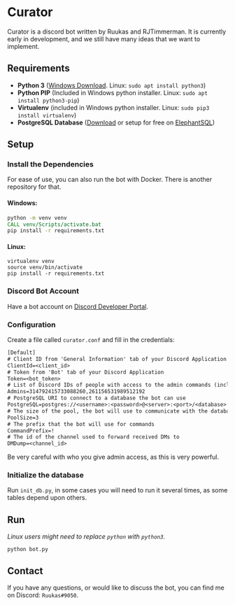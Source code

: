 # Curator

Curator is a discord bot written by Ruukas and RJTimmerman.
It is currently early in development, and we still have many ideas that we want 
to implement.

## Requirements

- **Python 3** ([Windows Download](https://www.python.org/downloads/). Linux: `sudo apt install python3`)
- **Python PIP** (Included in Windows python installer. Linux: `sudo apt install python3-pip`)
- **Virtualenv** (included in Windows python installer. Linux: `sudo pip3 install virtualenv`)
- **PostgreSQL Database** ([Download](https://www.postgresql.org/download/) or setup for free on [ElephantSQL](https://www.elephantsql.com/))

## Setup

### Install the Dependencies

For ease of use, you can also run the bot with Docker. There is another repository for that.

#### Windows:
```bat
python -m venv venv
CALL venv/Scripts/activate.bat
pip install -r requirements.txt
```

#### Linux:
```shell
virtualenv venv
source venv/bin/activate
pip install -r requirements.txt
```

### Discord Bot Account

Have a bot account on [Discord Developer Portal](https://discordapp.com/developers/applications).

### Configuration

Create a file called `curator.conf` and fill in the credentials:

```txt
[Default]
# Client ID from 'General Information' tab of your Discord Application
ClientId=<client_id>
# Token from 'Bot' tab of your Discord Application
Token=<bot_token>
# List of Discord IDs of people with access to the admin commands (including your own), seperated by a comma with no spaces
Admins=314792415733088260,261156531989512192
# PostgreSQL URI to connect to a database the bot can use
PostgreSQL=postgres://<username>:<password>@<server>:<port>/<database>
# The size of the pool, the bot will use to communicate with the database
PoolSize=3
# The prefix that the bot will use for commands
CommandPrefix=!
# The id of the channel used to forward received DMs to
DMDump=<channel_id>
```
Be very careful with who you give admin access, as this is very powerful.

### Initialize the database

Run `init_db.py`, in some cases you will need to run it several times, 
as some tables depend upon others.
 
## Run
*Linux users might need to replace `python` with `python3`.*
```shell
python bot.py
```

## Contact
If you have any questions, or would like to discuss the bot, you can find me on Discord: `Ruukas#9050`.
